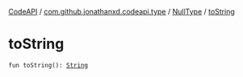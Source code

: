 [CodeAPI](../../index.md) / [com.github.jonathanxd.codeapi.type](../index.md) / [NullType](index.md) / [toString](.)

# toString

`fun toString(): `[`String`](https://kotlinlang.org/api/latest/jvm/stdlib/kotlin/-string/index.html)